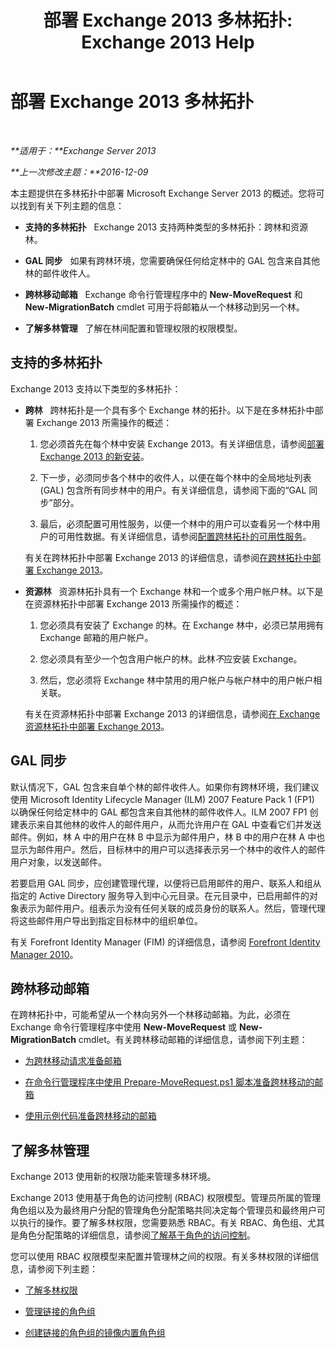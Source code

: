 ﻿---
title: '部署 Exchange 2013 多林拓扑: Exchange 2013 Help'
TOCTitle: 部署 Exchange 2013 多林拓扑
ms:assetid: d51f2b7d-9045-40cf-8b9f-43787a6fff6d
ms:mtpsurl: https://technet.microsoft.com/zh-cn/library/Bb124734(v=EXCHG.150)
ms:contentKeyID: 51408278
ms.date: 01/11/2018
mtps_version: v=EXCHG.150
ms.translationtype: HT
---

# 部署 Exchange 2013 多林拓扑

 

_**适用于：**Exchange Server 2013_

_**上一次修改主题：**2016-12-09_

本主题提供在多林拓扑中部署 Microsoft Exchange Server 2013 的概述。您将可以找到有关下列主题的信息：

  - **支持的多林拓扑**   Exchange 2013 支持两种类型的多林拓扑：跨林和资源林。

  - **GAL 同步**   如果有跨林环境，您需要确保任何给定林中的 GAL 包含来自其他林的邮件收件人。

  - **跨林移动邮箱**   Exchange 命令行管理程序中的 **New-MoveRequest** 和 **New-MigrationBatch** cmdlet 可用于将邮箱从一个林移动到另一个林。

  - **了解多林管理**   了解在林间配置和管理权限的权限模型。

## 支持的多林拓扑

Exchange 2013 支持以下类型的多林拓扑：

  - **跨林**   跨林拓扑是一个具有多个 Exchange 林的拓扑。以下是在多林拓扑中部署 Exchange 2013 所需操作的概述：
    
    1.  您必须首先在每个林中安装 Exchange 2013。有关详细信息，请参阅[部署 Exchange 2013 的新安装](deploy-a-new-installation-of-exchange-2013-exchange-2013-help.md)。
    
    2.  下一步，必须同步各个林中的收件人，以便在每个林中的全局地址列表 (GAL) 包含所有同步林中的用户。有关详细信息，请参阅下面的“GAL 同步”部分。
    
    3.  最后，必须配置可用性服务，以便一个林中的用户可以查看另一个林中用户的可用性数据。有关详细信息，请参阅[配置跨林拓扑的可用性服务](configure-the-availability-service-for-cross-forest-topologies-exchange-2013-help.md)。
    
    有关在跨林拓扑中部署 Exchange 2013 的详细信息，请参阅[在跨林拓扑中部署 Exchange 2013](deploy-exchange-2013-in-a-cross-forest-topology-exchange-2013-help.md)。

  - **资源林**   资源林拓扑具有一个 Exchange 林和一个或多个用户帐户林。以下是在资源林拓扑中部署 Exchange 2013 所需操作的概述：
    
    1.  您必须具有安装了 Exchange 的林。在 Exchange 林中，必须已禁用拥有 Exchange 邮箱的用户帐户。
    
    2.  您必须具有至少一个包含用户帐户的林。此林*不*应安装 Exchange。
    
    3.  然后，您必须将 Exchange 林中禁用的用户帐户与帐户林中的用户帐户相关联。
    
    有关在资源林拓扑中部署 Exchange 2013 的详细信息，请参阅[在 Exchange 资源林拓扑中部署 Exchange 2013](deploy-exchange-2013-in-an-exchange-resource-forest-topology-exchange-2013-help.md)。

## GAL 同步

默认情况下，GAL 包含来自单个林的邮件收件人。如果你有跨林环境，我们建议使用 Microsoft Identity Lifecycle Manager (ILM) 2007 Feature Pack 1 (FP1) 以确保任何给定林中的 GAL 都包含来自其他林的邮件收件人。ILM 2007 FP1 创建表示来自其他林的收件人的邮件用户，从而允许用户在 GAL 中查看它们并发送邮件。例如，林 A 中的用户在林 B 中显示为邮件用户，林 B 中的用户在林 A 中也显示为邮件用户。然后，目标林中的用户可以选择表示另一个林中的收件人的邮件用户对象，以发送邮件。

若要启用 GAL 同步，应创建管理代理，以便将已启用邮件的用户、联系人和组从指定的 Active Directory 服务导入到中心元目录。在元目录中，已启用邮件的对象表示为邮件用户。组表示为没有任何关联的成员身份的联系人。然后，管理代理将这些邮件用户导出到指定目标林中的组织单位。

有关 Forefront Identity Manager (FIM) 的详细信息，请参阅 [Forefront Identity Manager 2010](https://go.microsoft.com/fwlink/p/?linkid=279864)。

## 跨林移动邮箱

在跨林拓扑中，可能希望从一个林向另外一个林移动邮箱。为此，必须在 Exchange 命令行管理程序中使用 **New-MoveRequest** 或 **New-MigrationBatch** cmdlet。有关跨林移动邮箱的详细信息，请参阅下列主题：

  - [为跨林移动请求准备邮箱](prepare-mailboxes-for-cross-forest-move-requests-exchange-2013-help.md)

  - [在命令行管理程序中使用 Prepare-MoveRequest.ps1 脚本准备跨林移动的邮箱](prepare-mailboxes-for-cross-forest-moves-using-the-prepare-moverequest-ps1-script-in-the-shell-exchange-2013-help.md)

  - [使用示例代码准备跨林移动的邮箱](prepare-mailboxes-for-cross-forest-moves-using-sample-code-exchange-2013-help.md)

## 了解多林管理

Exchange 2013 使用新的权限功能来管理多林环境。

Exchange 2013 使用基于角色的访问控制 (RBAC) 权限模型。管理员所属的管理角色组以及为最终用户分配的管理角色分配策略共同决定每个管理员和最终用户可以执行的操作。要了解多林权限，您需要熟悉 RBAC。有关 RBAC、角色组、尤其是角色分配策略的详细信息，请参阅[了解基于角色的访问控制](understanding-role-based-access-control-exchange-2013-help.md)。

您可以使用 RBAC 权限模型来配置并管理林之间的权限。有关多林权限的详细信息，请参阅下列主题：

  - [了解多林权限](understanding-multiple-forest-permissions-exchange-2013-help.md)

  - [管理链接的角色组](manage-linked-role-groups-exchange-2013-help.md)

  - [创建链接的角色组的镜像内置角色组](create-linked-role-groups-that-mirror-built-in-role-groups-exchange-2013-help.md)

